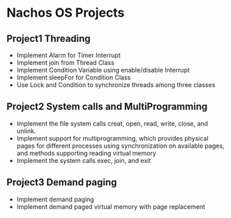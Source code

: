 # Nachos OS Projects
## Project1 Threading
* Implement Alarm for Timer Interrupt
* Implement join from Thread Class
* Implement Condition Variable using enable/disable Interrupt
* Implement sleepFor for Condition Class
* Use Lock and Condition to synchronize threads among three classes

## Project2 System calls and MultiProgramming
* Implement the file system calls creat, open, read, write, close, and unlink. 
* Implement support for multiprogramming, which provides physical pages for different processes
using synchronization on available pages, and methods supporting reading virtual memory
* Implement the system calls exec, join, and exit

## Project3 Demand paging
* Implement demand paging
* Implement demand paged virtual memory with page replacement
